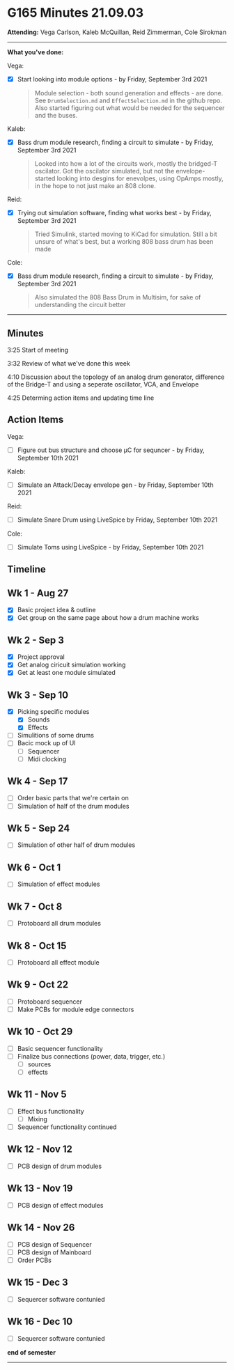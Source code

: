 # G165 Minutes 21.09.03

**Attending:** Vega Carlson, Kaleb McQuillan, Reid Zimmerman, Cole Sirokman

---

**What you've done:**

Vega:

- [x] Start looking into module options - by Friday, September 3rd 2021

  > Module selection - both sound generation and effects - are done. See `DrumSelection.md` and `EffectSelection.md` in the github repo. Also started figuring out what would be needed for the sequencer and the buses.

Kaleb:

- [x] Bass drum module research, finding a circuit to simulate - by Friday, September 3rd 2021

  > Looked into how a lot of the circuits work, mostly the bridged-T oscilator. Got the oscilator simulated, but not the envelope- started looking into desgins for enevolpes, using OpAmps mostly, in the hope to not just make an 808 clone.

Reid:

- [x] Trying out simulation software, finding what works best - by Friday, September 3rd 2021

  > Tried Simulink, started moving to KiCad for simulation. Still a bit unsure of what's best, but a working 808 bass drum has been made

Cole:

- [x] Bass drum module research, finding a circuit to simulate - by Friday, September 3rd 2021

  > Also simulated the 808 Bass Drum in Multisim, for sake of understanding the circuit better

---

## Minutes

3:25 Start of meeting

3:32 Review of what we've done this week

4:10 Discussion about the topology of an analog drum generator, difference of the Bridge-T and using a seperate oscillator, VCA, and Envelope

4:25 Determing action items and updating time line

## Action Items

Vega:

- [ ] Figure out bus structure and choose μC for sequncer - by Friday, September 10th 2021

Kaleb:

- [ ] Simulate an Attack/Decay envelope gen - by Friday, September 10th 2021

Reid:

- [ ] Simulate Snare Drum using LiveSpice by Friday, September 10th 2021

Cole:

- [ ] Simulate Toms using LiveSpice - by Friday, September 10th 2021

## Timeline

## Wk 1 - Aug 27

- [x] Basic project idea & outline
- [x] Get group on the same page about how a drum machine works

## Wk 2 - Sep 3

- [x] Project approval
- [x] Get analog ciricuit simulation working
- [x] Get at least one module simulated

## Wk 3 - Sep 10

- [x] Picking specific modules
  - [x] Sounds
  - [x] Effects
- [ ] Simulitions of some drums
- [ ] Bacic mock up of UI
  - [ ] Sequencer
  - [ ] Midi clocking

## Wk 4 - Sep 17

- [ ] Order basic parts that we're certain on
- [ ] Simulation of half of the drum modules

## Wk 5 - Sep 24

- [ ] Simulation of other half of drum modules

## Wk 6 - Oct 1

- [ ] Simulation of effect modules

## Wk 7 - Oct 8

- [ ] Protoboard all drum modules

## Wk 8 - Oct 15

- [ ] Protoboard all effect module

## Wk 9 - Oct 22

- [ ] Protoboard sequencer
- [ ] Make PCBs for module edge connectors

## Wk 10 - Oct 29

- [ ] Basic sequencer functionality
- [ ] Finalize bus connections (power, data, trigger, etc.)
  - [ ] sources
  - [ ] effects

## Wk 11 - Nov 5

- [ ] Effect bus functionality
  - [ ] Mixing
- [ ] Sequencer functionality continued

## Wk 12 - Nov 12

- [ ] PCB design of drum modules

## Wk 13 - Nov 19

- [ ] PCB design of effect modules

## Wk 14 - Nov 26

- [ ] PCB design of Sequencer
- [ ] PCB design of Mainboard
- [ ] Order PCBs

## Wk 15 - Dec 3

- [ ] Sequercer software contunied 

## Wk 16 - Dec 10

- [ ] Sequercer software contunied 

**end of semester**

----



